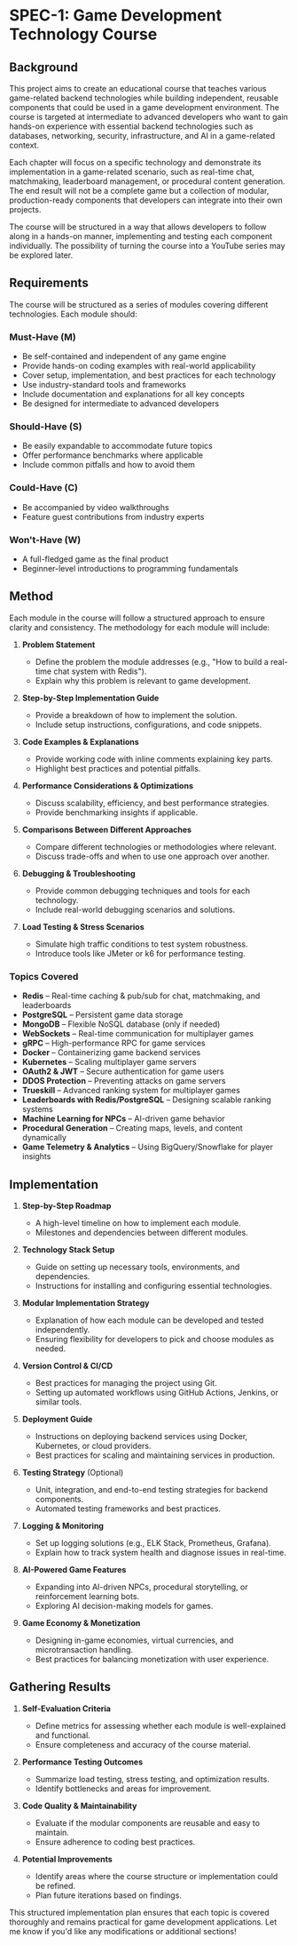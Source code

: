 # SPEC-1: Game Development Technology Course

## Background

This project aims to create an educational course that teaches various game-related backend technologies while building independent, reusable components that could be used in a game development environment. The course is targeted at intermediate to advanced developers who want to gain hands-on experience with essential backend technologies such as databases, networking, security, infrastructure, and AI in a game-related context.

Each chapter will focus on a specific technology and demonstrate its implementation in a game-related scenario, such as real-time chat, matchmaking, leaderboard management, or procedural content generation. The end result will not be a complete game but a collection of modular, production-ready components that developers can integrate into their own projects.

The course will be structured in a way that allows developers to follow along in a hands-on manner, implementing and testing each component individually. The possibility of turning the course into a YouTube series may be explored later.

## Requirements

The course will be structured as a series of modules covering different technologies. Each module should:

### Must-Have (M)

- Be self-contained and independent of any game engine
- Provide hands-on coding examples with real-world applicability
- Cover setup, implementation, and best practices for each technology
- Use industry-standard tools and frameworks
- Include documentation and explanations for all key concepts
- Be designed for intermediate to advanced developers

### Should-Have (S)

- Be easily expandable to accommodate future topics
- Offer performance benchmarks where applicable
- Include common pitfalls and how to avoid them

### Could-Have (C)

- Be accompanied by video walkthroughs
- Feature guest contributions from industry experts

### Won't-Have (W)

- A full-fledged game as the final product
- Beginner-level introductions to programming fundamentals

## Method

Each module in the course will follow a structured approach to ensure clarity and consistency. The methodology for each module will include:

1. **Problem Statement**

   - Define the problem the module addresses (e.g., "How to build a real-time chat system with Redis").
   - Explain why this problem is relevant to game development.

2. **Step-by-Step Implementation Guide**

   - Provide a breakdown of how to implement the solution.
   - Include setup instructions, configurations, and code snippets.

3. **Code Examples & Explanations**

   - Provide working code with inline comments explaining key parts.
   - Highlight best practices and potential pitfalls.

4. **Performance Considerations & Optimizations**

   - Discuss scalability, efficiency, and best performance strategies.
   - Provide benchmarking insights if applicable.

5. **Comparisons Between Different Approaches**

   - Compare different technologies or methodologies where relevant.
   - Discuss trade-offs and when to use one approach over another.

6. **Debugging & Troubleshooting**

   - Provide common debugging techniques and tools for each technology.
   - Include real-world debugging scenarios and solutions.

7. **Load Testing & Stress Scenarios**

   - Simulate high traffic conditions to test system robustness.
   - Introduce tools like JMeter or k6 for performance testing.

### Topics Covered

- **Redis** – Real-time caching & pub/sub for chat, matchmaking, and leaderboards
- **PostgreSQL** – Persistent game data storage
- **MongoDB** – Flexible NoSQL database (only if needed)
- **WebSockets** – Real-time communication for multiplayer games
- **gRPC** – High-performance RPC for game services
- **Docker** – Containerizing game backend services
- **Kubernetes** – Scaling multiplayer game servers
- **OAuth2 & JWT** – Secure authentication for game users
- **DDOS Protection** – Preventing attacks on game servers
- **Trueskill** – Advanced ranking system for multiplayer games
- **Leaderboards with Redis/PostgreSQL** – Designing scalable ranking systems
- **Machine Learning for NPCs** – AI-driven game behavior
- **Procedural Generation** – Creating maps, levels, and content dynamically
- **Game Telemetry & Analytics** – Using BigQuery/Snowflake for player insights

## Implementation

1. **Step-by-Step Roadmap**

   - A high-level timeline on how to implement each module.
   - Milestones and dependencies between different modules.

2. **Technology Stack Setup**

   - Guide on setting up necessary tools, environments, and dependencies.
   - Instructions for installing and configuring essential technologies.

3. **Modular Implementation Strategy**

   - Explanation of how each module can be developed and tested independently.
   - Ensuring flexibility for developers to pick and choose modules as needed.

4. **Version Control & CI/CD**

   - Best practices for managing the project using Git.
   - Setting up automated workflows using GitHub Actions, Jenkins, or similar tools.

5. **Deployment Guide**

   - Instructions on deploying backend services using Docker, Kubernetes, or cloud providers.
   - Best practices for scaling and maintaining services in production.

6. **Testing Strategy** (Optional)

   - Unit, integration, and end-to-end testing strategies for backend components.
   - Automated testing frameworks and best practices.

7. **Logging & Monitoring**

   - Set up logging solutions (e.g., ELK Stack, Prometheus, Grafana).
   - Explain how to track system health and diagnose issues in real-time.

8. **AI-Powered Game Features**

   - Expanding into AI-driven NPCs, procedural storytelling, or reinforcement learning bots.
   - Exploring AI decision-making models for games.

9. **Game Economy & Monetization**

   - Designing in-game economies, virtual currencies, and microtransaction handling.
   - Best practices for balancing monetization with user experience.

## Gathering Results

1. **Self-Evaluation Criteria**

   - Define metrics for assessing whether each module is well-explained and functional.
   - Ensure completeness and accuracy of the course material.

2. **Performance Testing Outcomes**

   - Summarize load testing, stress testing, and optimization results.
   - Identify bottlenecks and areas for improvement.

3. **Code Quality & Maintainability**

   - Evaluate if the modular components are reusable and easy to maintain.
   - Ensure adherence to coding best practices.

4. **Potential Improvements**

   - Identify areas where the course structure or implementation could be refined.
   - Plan future iterations based on findings.

This structured implementation plan ensures that each topic is covered thoroughly and remains practical for game development applications. Let me know if you'd like any modifications or additional sections!

